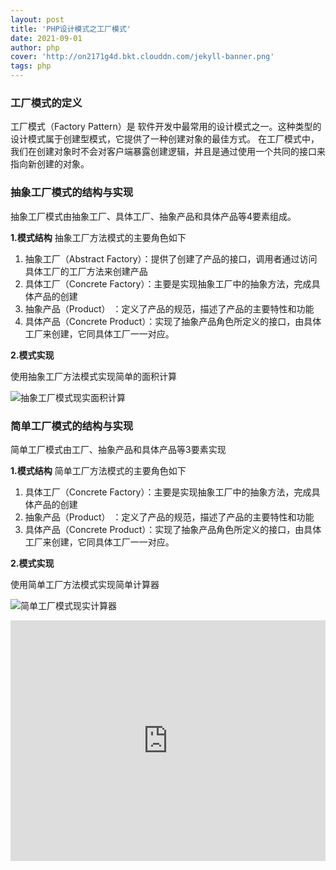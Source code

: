 ```yaml
---
layout: post
title: 'PHP设计模式之工厂模式'
date: 2021-09-01
author: php
cover: 'http://on2171g4d.bkt.clouddn.com/jekyll-banner.png'
tags: php
---
```


### 工厂模式的定义
工厂模式（Factory Pattern）是 软件开发中最常用的设计模式之一。这种类型的设计模式属于创建型模式，它提供了一种创建对象的最佳方式。
在工厂模式中，我们在创建对象时不会对客户端暴露创建逻辑，并且是通过使用一个共同的接口来指向新创建的对象。



### 抽象工厂模式的结构与实现
抽象工厂模式由抽象工厂、具体工厂、抽象产品和具体产品等4要素组成。

**1.模式结构**
抽象工厂方法模式的主要角色如下
1. 抽象工厂（Abstract Factory）：提供了创建了产品的接口，调用者通过访问具体工厂的工厂方法来创建产品
2. 具体工厂（Concrete Factory）：主要是实现抽象工厂中的抽象方法，完成具体产品的创建
3. 抽象产品（Product）		   ：定义了产品的规范，描述了产品的主要特性和功能
4. 具体产品（Concrete Product）：实现了抽象产品角色所定义的接口，由具体工厂来创建，它同具体工厂一一对应。

**2.模式实现**

使用抽象工厂方法模式实现简单的面积计算

![抽象工厂模式现实面积计算](https://www.runoob.com/wp-content/uploads/2014/08/3E13CDD1-2CD2-4C66-BD33-DECBF172AE03.jpg "抽象工厂")

### 简单工厂模式的结构与实现
简单工厂模式由工厂、抽象产品和具体产品等3要素实现

**1.模式结构**
简单工厂方法模式的主要角色如下
1. 具体工厂（Concrete Factory）：主要是实现抽象工厂中的抽象方法，完成具体产品的创建
2. 抽象产品（Product）		   ：定义了产品的规范，描述了产品的主要特性和功能
3. 具体产品（Concrete Product）：实现了抽象产品角色所定义的接口，由具体工厂来创建，它同具体工厂一一对应。

**2.模式实现**

使用简单工厂方法模式实现简单计算器

![简单工厂模式现实计算器](https://img0.baidu.com/it/u=2604506897,1950603821&fm=26&fmt=auto&gp=0.jpg "简单工厂")




<iframe type="text/html" width="100%" height="385" src="http://www.youtube.com/embed/gfmjMWjn-Xg" frameborder="0"></iframe>